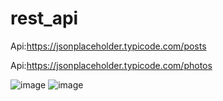 # rest_api

Api:https://jsonplaceholder.typicode.com/posts

Api:https://jsonplaceholder.typicode.com/photos

![image](https://github.com/bahromnematov/rest_api/assets/89692061/1f5a2e08-63b6-4061-9024-a432dd306307)  ![image](https://github.com/bahromnematov/rest_api/assets/89692061/591c565e-65dc-4778-b533-25852a327e1f)

